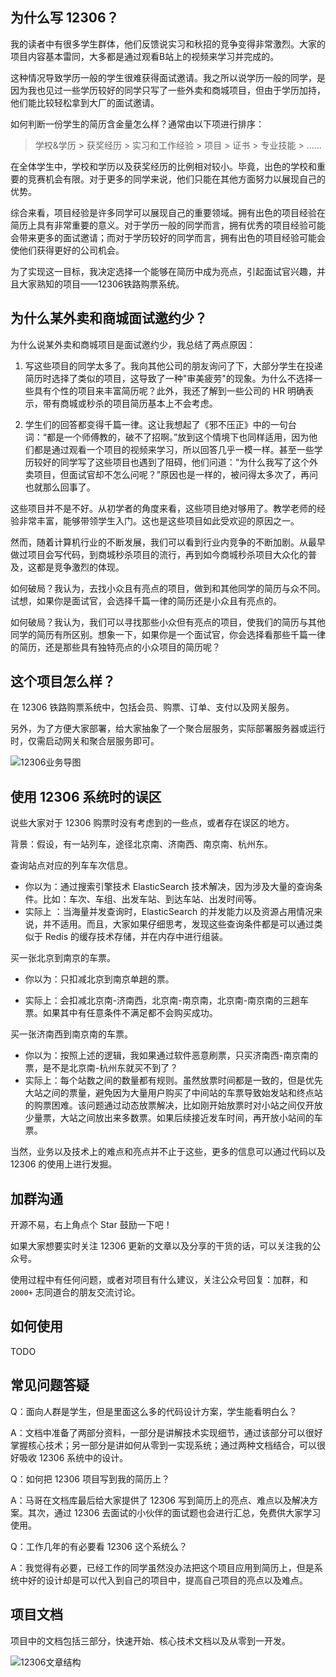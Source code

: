 
## 为什么写 12306？

我的读者中有很多学生群体，他们反馈说实习和秋招的竞争变得非常激烈。大家的项目内容基本雷同，大多都是通过观看B站上的视频来学习并完成的。

这种情况导致学历一般的学生很难获得面试邀请。我之所以说学历一般的同学，是因为我也见过一些学历较好的同学只写了一些外卖和商城项目，但由于学历加持，他们能比较轻松拿到大厂的面试邀请。

如何判断一份学生的简历含金量怎么样？通常由以下项进行排序：

> 学校&学历 > 获奖经历 > 实习和工作经验 > 项目 > 证书 > 专业技能 > ......

在全体学生中，学校和学历以及获奖经历的比例相对较小。毕竟，出色的学校和重要的竞赛机会有限。对于更多的同学来说，他们只能在其他方面努力以展现自己的优势。

综合来看，项目经验是许多同学可以展现自己的重要领域。拥有出色的项目经验在简历上具有非常重要的意义。对于学历一般的同学而言，拥有优秀的项目经验可能会带来更多的面试邀请；而对于学历较好的同学而言，拥有出色的项目经验可能会使他们获得更好的公司机会。

为了实现这一目标，我决定选择一个能够在简历中成为亮点，引起面试官兴趣，并且大家熟知的项目——12306铁路购票系统。

## 为什么某外卖和商城面试邀约少？

为什么说某外卖和商城项目是面试邀约少，我总结了两点原因：

1. 写这些项目的同学太多了。我向其他公司的朋友询问了下，大部分学生在投递简历时选择了类似的项目，这导致了一种"审美疲劳"的现象。为什么不选择一些具有个性的项目来丰富简历呢？此外，我还了解到一些公司的 HR 明确表示，带有商城或秒杀的项目简历基本上不会考虑。

2. 学生们的回答都变得千篇一律。这让我想起了《邪不压正》中的一句台词：“都是一个师傅教的，破不了招啊。”放到这个情境下也同样适用，因为他们都是通过观看一个项目的视频来学习，所以回答几乎一模一样。甚至一些学历较好的同学写了这些项目也遇到了阻碍，他们问道：“为什么我写了这个外卖项目，但面试官却不怎么问呢？”原因也是一样的，被问得太多次了，再问也就那么回事了。

这些项目并不是不好。从初学者的角度来看，这些项目绝对够用了。教学老师的经验非常丰富，能够带领学生入门。这也是这些项目如此受欢迎的原因之一。

然而，随着计算机行业的不断发展，我们可以看到行业内竞争的不断加剧。从最早做过项目会写代码，到商城秒杀项目的流行，再到如今商城秒杀项目大众化的普及，这都是竞争激烈的体现。

如何破局？我认为，去找小众且有亮点的项目，做到和其他同学的简历与众不同。试想，如果你是面试官，会选择千篇一律的简历还是小众且有亮点的。

如何破局？我认为，我们可以寻找那些小众但有亮点的项目，使我们的简历与其他同学的简历有所区别。想象一下，如果你是一个面试官，你会选择看那些千篇一律的简历，还是那些具有独特亮点的小众项目的简历呢？

## 这个项目怎么样？

在 12306 铁路购票系统中，包括会员、购票、订单、支付以及网关服务。

另外，为了方便大家部署，给大家抽象了一个聚合层服务，实际部署服务器或运行时，仅需启动网关和聚合层服务即可。

![12306业务导图](https://github.com/nageoffer/12306/assets/77398366/678dce21-5a10-4126-8e3b-268a981a142c)

## 使用 12306 系统时的误区

说些大家对于 12306 购票时没有考虑到的一些点，或者存在误区的地方。

背景：假设，有一站列车，途径北京南、济南西、南京南、杭州东。

查询站点对应的列车车次信息。

- 你以为：通过搜索引擎技术 ElasticSearch 技术解决，因为涉及大量的查询条件。比如：车次、车组、出发车站、到达车站、出发时间等。
- 实际上 ：当海量并发查询时，ElasticSearch 的并发能力以及资源占用情况来说，并不适用。而且，大家如果仔细思考，发现这些查询条件都是可以通过类似于 Redis 的缓存技术存储，并在内存中进行组装。

买一张北京到南京的车票。

- 你以为：只扣减北京到南京单趟的票。

- 实际上：会扣减北京南-济南西，北京南-南京南，北京南-南京南的三趟车票。如果其中有任意条件不满足都不会购买成功。

买一张济南西到南京南的车票。

- 你以为：按照上述的逻辑，我如果通过软件恶意刷票，只买济南西-南京南的票，是不是北京南-杭州东就买不到了？
- 实际上：每个站数之间的数量都有规则。虽然放票时间都是一致的，但是优先大站之间的票量，避免因为大量用户购买了中间站的车票导致始发站和终点站的购票困难。该问题通过动态放票解决，比如刚开始放票时对小站之间仅开放少量票，大站之间放出来多数票。如果后续接近发车时间，再开放小站间的车票。

当然，业务以及技术上的难点和亮点并不止于这些，更多的信息可以通过代码以及 12306 的使用上进行发掘。

## 加群沟通

开源不易，右上角点个 Star 鼓励一下吧！

如果大家想要实时关注 12306 更新的文章以及分享的干货的话，可以关注我的公众号。

使用过程中有任何问题，或者对项目有什么建议，关注公众号回复：加群，和 `2000+` 志同道合的朋友交流讨论。

## 如何使用

TODO

## 常见问题答疑

Q：面向人群是学生，但是里面这么多的代码设计方案，学生能看明白么？

A：文档中准备了两部分资料，一部分是讲解技术实现细节，通过该部分可以很好掌握核心技术；另一部分是讲如何从零到一实现系统；通过两种文档结合，可以很好吸收 12306 系统中的设计。

Q：如何把 12306 项目写到我的简历上？

A：马哥在文档库最后给大家提供了 12306 写到简历上的亮点、难点以及解决方案。其次，通过 12306 去面试的小伙伴的面试题也会进行汇总，免费供大家学习使用。

Q：工作几年的有必要看 12306 这个系统么？

A：我觉得有必要，已经工作的同学虽然没办法把这个项目应用到简历上，但是系统中好的设计却是可以代入到自己的项目中，提高自己项目的亮点以及难点。

## 项目文档

项目中的文档包括三部分，快速开始、核心技术文档以及从零到一开发。

![12306文章结构](https://github.com/nageoffer/12306/assets/77398366/fdc0f03f-a102-4798-a315-6e3e2c790005)
